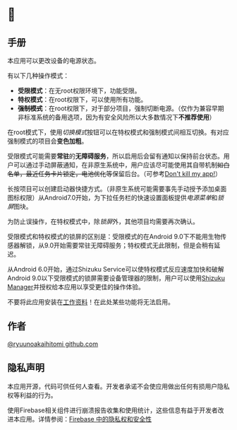 # 📇

## 手册

本应用可以更改设备的电源状态。

有以下几种操作模式：
* **受限模式**：在无root权限环境下，功能受限。
* **特权模式**：在root权限下，可以使用所有功能。
* **~~强制模式~~**：在root权限下，对于部分项目，强制切断电源。（仅作为兼容早期非标准系统的备用选项，因为有安全风险所以大多数情况下**不推荐使用**）

在root模式下，使用*切换模式*按钮可以在特权模式和强制模式间相互切换。有对应强制模式的项目会**变色加粗**。

受限模式可能需要**常驻**的**无障碍服务**，所以启用后会留有通知以保持前台状态。用户可以通过手动屏蔽通知，在非原生系统中，用户应该尽可能使用其自带机制~~如白名单，最近任务卡片锁定，电池优化等~~保留后台。（可参考[Don't kill my app!](https://dontkillmyapp.com)）

长按项目可以创建启动器快捷方式。（非原生系统可能需要事先手动授予添加桌面图标权限）从Android7.0开始，为下拉任务栏的快速设置面板提供*电源菜单*和*锁屏*图块。

为防止误操作，在特权模式中，除*锁屏*外，其他项目均需要再次确认。

受限模式和特权模式的锁屏的区别是：受限模式的在Android 9.0下不能用生物传感器解锁，从9.0开始需要常驻无障碍服务；特权模式无此限制，但是会稍有延迟。

从Android 6.0开始，通过Shizuku Service可以使特权模式反应速度加快和破解Android 9.0以下受限模式的锁屏需要设备管理器的限制，用户可以使用[Shizuku Manager](https://shizuku.rikka.app/zh-hans/download.html)并授权给本应用以享受更佳的操作体验。

不要将此应用安装在[工作资料](https://developer.android.google.cn/work/managed-profiles)！在此处某些功能将无法启用。

## 作者
[@ryuunoakaihitomi github.com](https://github.com/ryuunoakaihitomi)

## 隐私声明
本应用开源，代码可供任何人查看。开发者承诺不会使应用做出任何有损用户隐私权等利益的行为。

使用Firebase相关组件进行崩溃报告收集和使用统计，这些信息有益于开发者改进本应用。详情参阅：[Firebase 中的隐私权和安全性](https://firebase.google.cn/support/privacy)